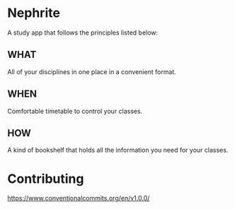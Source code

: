 # Nephrite
A study app that follows the principles listed below:
## WHAT
All of your disciplines in one place in a convenient format.
## WHEN
Comfortable timetable to control your classes.
## HOW
A kind of bookshelf that holds all the information you need for your classes.

# Contributing
https://www.conventionalcommits.org/en/v1.0.0/